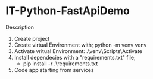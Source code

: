 # IT-Python-FastApiDemo
Description

1) Create project
2) Create virtual Environment with;
    python -m venv venv
3) Activate vritual Environment:
    .\venv\Scripts\Activate
4) Install dependecies with a "requirements.txt" file;
    - pip install -r .\requirements.txt
5) Code app starting from services





